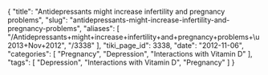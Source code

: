 {
    "title": "Antidepressants might increase infertility and pregnancy problems",
    "slug": "antidepressants-might-increase-infertility-and-pregnancy-problems",
    "aliases": [
        "/Antidepressants+might+increase+infertility+and+pregnancy+problems+\u2013+Nov+2012",
        "/3338"
    ],
    "tiki_page_id": 3338,
    "date": "2012-11-06",
    "categories": [
        "Pregnancy",
        "Depression",
        "Interactions with Vitamin D"
    ],
    "tags": [
        "Depression",
        "Interactions with Vitamin D",
        "Pregnancy"
    ]
}